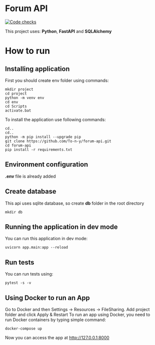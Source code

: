 # Forum API

[![Code checks](https://github.com/To-n-y/forum-api/actions/workflows/checks.yml/badge.svg)](https://github.com/To-n-y/forum-api/actions/workflows/checks.yml)

This project uses: **Python**, **FastAPI** and **SQLAlchemy**

# How to run

## Installing application
First you should create env folder using commands:

```shell script
mkdir project
cd project
python -m venv env
cd env
cd Scripts
activate.bat
```

To install the application use following commands:
```shell script
cd..
cd..
python -m pip install --upgrade pip
git clone https://github.com/To-n-y/forum-api.git
cd forum-api
pip install -r requirements.txt
```

## Environment configuration

**.env** file is already added

## Create database

This api uses sqlite database, so create **db** folder in the root directory
```shell script
mkdir db
```

## Running the application in dev mode

You can run this application in dev mode:
```shell script
uvicorn app.main:app --reload
```

## Run tests

You can run tests using:
```shell script
pytest -s -v
```

## Using Docker to run an App
Go to Docker and then Settings -> Resources -> FileSharing. Add project folder and click Apply & Restart
To run an app using Docker, you need to run Docker containers by typing simple command:
```
docker-compose up
```
Now you can access the app at http://127.0.0.1:8000
